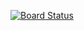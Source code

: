 [![Board Status](https://dev.azure.com/JoshuaWillis/fb999b66-28de-457b-b603-addef2915db6/3fb84f0c-049e-48e2-bdce-997d616da14a/_apis/work/boardbadge/62e49e1c-bb40-4305-b014-54544339316b)](https://dev.azure.com/JoshuaWillis/fb999b66-28de-457b-b603-addef2915db6/_boards/board/t/3fb84f0c-049e-48e2-bdce-997d616da14a/Microsoft.RequirementCategory)